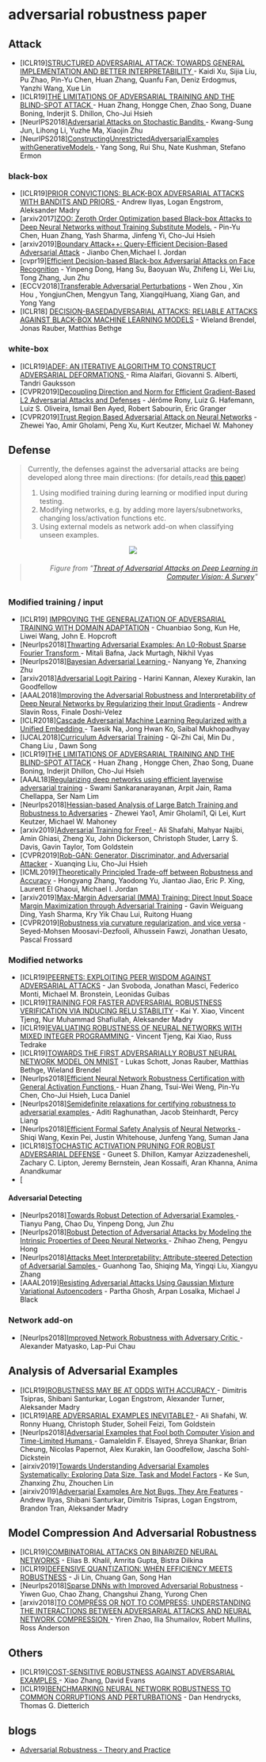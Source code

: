 # adversarial robustness paper

## Attack
- [ICLR19][STRUCTURED ADVERSARIAL ATTACK: TOWARDS GENERAL IMPLEMENTATION AND BETTER INTERPRETABILITY ](https://arxiv.org/abs/1808.01664) - Kaidi Xu, Sijia Liu, Pu Zhao, Pin-Yu Chen, Huan Zhang, Quanfu Fan, Deniz Erdogmus, Yanzhi Wang, Xue Lin
- [ICLR19][THE LIMITATIONS OF ADVERSARIAL TRAINING AND THE BLIND-SPOT ATTACK ](https://openreview.net/pdf?id=HylTBhA5tQ) - Huan Zhang, Hongge Chen, Zhao Song, Duane Boning, Inderjit S. Dhillon, Cho-Jui Hsieh
- [NeurIPS2018][Adversarial Attacks on Stochastic Bandits ](https://arxiv.org/abs/1810.12188) - Kwang-Sung Jun, Lihong Li, Yuzhe Ma, Xiaojin Zhu
- [NeurIPS2018][ConstructingUnrestrictedAdversarialExamples withGenerativeModels ](https://arxiv.org/abs/1805.07894) - Yang Song, Rui Shu, Nate Kushman, Stefano Ermon
### black-box
- [ICLR19][PRIOR CONVICTIONS: BLACK-BOX ADVERSARIAL ATTACKS WITH BANDITS AND PRIORS ](https://arxiv.org/abs/1807.07978) - Andrew Ilyas, Logan Engstrom, Aleksander Madry
- [arxiv2017][ZOO: Zeroth Order Optimization based Black-box Attacks to Deep Neural Networks without Training Substitute Models.](https://arxiv.org/pdf/1708.03999.pdf) - 	Pin-Yu Chen, Huan Zhang, Yash Sharma, Jinfeng Yi, Cho-Jui Hsieh
- [arxiv2019][Boundary Attack++: Query-Efficient Decision-Based Adversarial Attack](https://arxiv.org/pdf/1904.02144v1.pdf) - Jianbo Chen,Michael I. Jordan
- [cvpr19][Efficient Decision-based Black-box Adversarial Attacks on Face Recognition](https://arxiv.org/abs/1904.04433) - Yinpeng Dong, Hang Su, Baoyuan Wu, Zhifeng Li, Wei Liu, Tong Zhang, Jun Zhu
- [ECCV2018][Transferable Adversarial Perturbations](http://openaccess.thecvf.com/content_ECCV_2018/papers/Bruce_Hou_Transferable_Adversarial_Perturbations_ECCV_2018_paper.pdf) - Wen Zhou
, Xin Hou , YongjunChen, Mengyun Tang, XiangqiHuang, Xiang Gan, and Yong Yang
- [ICLR18] [DECISION-BASEDADVERSARIAL ATTACKS: RELIABLE ATTACKS AGAINST BLACK-BOX MACHINE LEARNING MODELS](https://arxiv.org/pdf/1712.04248v2.pdf) - Wieland Brendel, Jonas Rauber, Matthias Bethge
### white-box
- [ICLR19][ADEF: AN ITERATIVE ALGORITHM TO CONSTRUCT ADVERSARIAL DEFORMATIONS ](https://arxiv.org/abs/1804.07729) - Rima Alaifari, Giovanni S. Alberti, Tandri Gauksson
- [CVPR2019][Decoupling Direction and Norm for Efficient Gradient-Based L2 Adversarial Attacks and Defenses](https://arxiv.org/pdf/1811.09600v3.pdf) - Jérôme Rony,  Luiz G. Hafemann,  Luiz S. Oliveira, Ismail Ben Ayed, Robert Sabourin, Eric Granger
- [CVPR2019][Trust Region Based Adversarial Attack on Neural Networks](https://arxiv.org/pdf/1812.06371v1.pdf) - Zhewei Yao,  Amir Gholami,  Peng Xu, Kurt Keutzer, Michael W. Mahoney




## Defense
> Currently, the defenses against the adversarial attacks are being developed along three main directions: (for details,read [this paper](https://arxiv.org/pdf/1801.00553.pdf))
>   1) Using modified training during learning or modified input during testing. 
>   2) Modifying networks, e.g. by adding more layers/subnetworks, changing loss/activation functions etc.
>   3) Using external models as network add-on when classifying unseen examples.

<div align=center><img src="https://github.com/hfeng-xia/adversarial-robustness/blob/master/IMG/1.jpg"/></div>


> ###### <p align="right"> *Figure from "[Threat of Adversarial Attacks on Deep Learning in Computer Vision: A Survey](https://arxiv.org/pdf/1801.00553.pdf)"*</p>

### Modified training / input
- [ICLR19] [IMPROVING THE GENERALIZATION OF ADVERSARIAL TRAINING WITH DOMAIN ADAPTATION](https://arxiv.org/pdf/1810.00740v5.pdf) - Chuanbiao Song, Kun He, Liwei Wang, John E. Hopcroft
- [NeurIps2018][Thwarting Adversarial Examples: An L0-Robust Sparse Fourier Transform ](https://papers.nips.cc/paper/8211-thwarting-adversarial-examples-an-l_0-robust-sparse-fourier-transform.pdf) - Mitali Bafna, Jack Murtagh, Nikhil Vyas
- [NeurIps2018][Bayesian Adversarial Learning ](https://papers.nips.cc/paper/7921-bayesian-adversarial-learning) - Nanyang Ye, Zhanxing Zhu
- [arxiv2018][Adversarial Logit Pairing](https://arxiv.org/pdf/1803.06373v1.pdf) - Harini Kannan, Alexey Kurakin, Ian Goodfellow
- [AAAL2018][Improving the Adversarial Robustness and Interpretability of Deep Neural Networks by Regularizing their Input Gradients](https://arxiv.org/pdf/1711.09404.pdf) - Andrew Slavin Ross,  Finale Doshi-Velez
- [ICLR2018][Cascade Adversarial Machine Learning Regularized with a Unified Embedding ](https://arxiv.org/abs/1708.02582) - Taesik Na, Jong Hwan Ko, Saibal Mukhopadhyay
- [IJCAL2018][Curriculum Adversarial Training](https://web.kamihq.com/web/viewer.html?state=%7B%22ids%22%3A%5B%221qW8LCY-BXiZh0_H0riwvy8aBltjKBse7%22%5D%2C%22action%22%3A%22open%22%2C%22userId%22%3A%22104130955753285146508%22%7D&filename=undefined) - Qi-Zhi Cai, Min Du , Chang Liu , Dawn Song 
- [ICLR19][THE LIMITATIONS OF ADVERSARIAL TRAINING AND THE BLIND-SPOT ATTACK](https://arxiv.org/pdf/1901.04684v1.pdf) - Huan Zhang
, Hongge Chen, Zhao Song, Duane Boning, Inderjit Dhillon, Cho-Jui Hsieh
- [AAAL18][Regularizing deep networks using efficient layerwise adversarial training](https://arxiv.org/abs/1705.07819) - Swami Sankaranarayanan, Arpit Jain, Rama Chellappa, Ser Nam Lim
- [NeurIps2018][Hessian-based Analysis of Large Batch Training and Robustness to Adversaries](https://arxiv.org/pdf/1802.08241v4.pdf) - Zhewei Yao1, Amir Gholami1, Qi Lei, Kurt Keutzer, Michael W. Mahoney
- [arxiv2019][Adversarial Training for Free! ](https://arxiv.org/pdf/1904.12843.pdf) - Ali Shafahi, Mahyar Najibi, Amin Ghiasi, Zheng Xu, John Dickerson, Christoph Studer, Larry S. Davis, Gavin Taylor, Tom Goldstein
- [CVPR2019][Rob-GAN: Generator, Discriminator, and Adversarial Attacker](https://arxiv.org/abs/1807.10454) - Xuanqing Liu, Cho-Jui Hsieh
- [ICML2019][Theoretically Principled Trade-off between Robustness and Accuracy](https://arxiv.org/pdf/1901.08573.pdf) - Hongyang Zhang, Yaodong Yu, Jiantao Jiao, Eric P. Xing, Laurent El Ghaoui, Michael I. Jordan
- [arxiv2019][Max-Margin Adversarial (MMA) Training: Direct Input Space Margin Maximization through Adversarial Training](https://arxiv.org/abs/1812.02637) - Gavin Weiguang Ding, Yash Sharma, Kry Yik Chau Lui, Ruitong Huang
- [CVPR2019][Robustness via curvature regularization, and vice versa](https://arxiv.org/abs/1811.09716) - Seyed-Mohsen Moosavi-Dezfooli, Alhussein Fawzi, Jonathan Uesato, Pascal Frossard


### Modified networks
- [ICLR19][PEERNETS: EXPLOITING PEER WISDOM AGAINST ADVERSARIAL ATTACKS](https://arxiv.org/abs/1806.00088) - Jan Svoboda, Jonathan Masci, Federico Monti, Michael M. Bronstein, Leonidas Guibas
- [ICLR19][TRAINING FOR FASTER ADVERSARIAL ROBUSTNESS VERIFICATION VIA INDUCING RELU STABILITY](https://arxiv.org/abs/1809.03008) - Kai Y. Xiao, Vincent Tjeng, Nur Muhammad Shafiullah, Aleksander Madry
- [ICLR19][EVALUATING ROBUSTNESS OF NEURAL NETWORKS WITH MIXED INTEGER PROGRAMMING ](https://arxiv.org/abs/1711.07356) - Vincent Tjeng, Kai Xiao, Russ Tedrake
- [ICLR19][TOWARDS THE FIRST ADVERSARIALLY ROBUST NEURAL NETWORK MODEL ON MNIST](https://arxiv.org/abs/1805.09190) - Lukas Schott, Jonas Rauber, Matthias Bethge, Wieland Brendel
- [NeurIps2018][Efficient Neural Network Robustness Certification with General Activation Functions ](https://arxiv.org/abs/1811.00866?utm_source=feedburner&utm_medium=feed&utm_campaign=Feed%253A+arxiv%252FQSXk+%2528ExcitingAds%2521+cs+updates+on+arXiv.org%2529) - Huan Zhang, Tsui-Wei Weng, Pin-Yu Chen, Cho-Jui Hsieh, Luca Daniel
- [NeurIps2018][Semidefinite relaxations for certifying robustness to adversarial examples ](https://arxiv.org/abs/1811.01057) - Aditi Raghunathan, Jacob Steinhardt, Percy Liang
- [NeurIps2018][Efficient Formal Safety Analysis of Neural Networks ](https://arxiv.org/abs/1809.08098) - Shiqi Wang, Kexin Pei, Justin Whitehouse, Junfeng Yang, Suman Jana
- [ICLR18][STOCHASTIC ACTIVATION PRUNING FOR ROBUST ADVERSARIAL DEFENSE](https://arxiv.org/pdf/1803.01442.pdf) - Guneet S. Dhillon, Kamyar Azizzadenesheli, Zachary C. Lipton, Jeremy Bernstein, Jean Kossaifi, Aran Khanna, Anima Anandkumar
- [


#### Adversarial Detecting

- [NeurIps2018][Towards Robust Detection of Adversarial Examples ](https://arxiv.org/abs/1706.00633) - Tianyu Pang, Chao Du, Yinpeng Dong, Jun Zhu
- [NeurIps2018][Robust Detection of Adversarial Attacks by Modeling the Intrinsic Properties of Deep Neural Networks ](https://papers.nips.cc/paper/8016-robust-detection-of-adversarial-attacks-by-modeling-the-intrinsic-properties-of-deep-neural-networks.pdf) - Zhihao Zheng, Pengyu Hong
- [NeurIps2018][Attacks Meet Interpretability: Attribute-steered Detection of Adversarial Samples ](https://arxiv.org/abs/1810.11580) - Guanhong Tao, Shiqing Ma, Yingqi Liu, Xiangyu Zhang
- [AAAL2019][Resisting Adversarial Attacks Using Gaussian Mixture Variational Autoencoders](https://arxiv.org/pdf/1806.00081v2.pdf) - Partha Ghosh, Arpan Losalka, Michael J Black



### Network add-on
- [NeurIps2018][Improved Network Robustness with Adversary Critic ](https://arxiv.org/abs/1810.12576) - Alexander Matyasko, Lap-Pui Chau

## Analysis of Adversarial Examples
- [ICLR19][ROBUSTNESS MAY BE AT ODDS WITH ACCURACY ](https://arxiv.org/abs/1805.12152) - Dimitris Tsipras, Shibani Santurkar, Logan Engstrom, Alexander Turner, Aleksander Madry
- [ICLR19][ARE ADVERSARIAL EXAMPLES INEVITABLE? ](https://arxiv.org/abs/1809.02104) - Ali Shafahi, W. Ronny Huang, Christoph Studer, Soheil Feizi, Tom Goldstein
- [NeurIps2018][Adversarial Examples that Fool both Computer Vision and Time-Limited Humans ](https://arxiv.org/abs/1802.08195) - Gamaleldin F. Elsayed, Shreya Shankar, Brian Cheung, Nicolas Papernot, Alex Kurakin, Ian Goodfellow, Jascha Sohl-Dickstein
- [airxiv2019][Towards Understanding Adversarial Examples Systematically: Exploring Data Size, Task and Model Factors](https://arxiv.org/abs/1902.11019) - Ke Sun, Zhanxing Zhu, Zhouchen Lin
- [airxiv2019][Adversarial Examples Are Not Bugs, They Are Features](https://arxiv.org/pdf/1905.02175.pdf) - Andrew Ilyas, Shibani Santurkar, Dimitris Tsipras, Logan Engstrom, Brandon Tran, Aleksander Madry

## Model Compression And Adversarial Robustness
- [ICLR19][COMBINATORIAL ATTACKS ON BINARIZED NEURAL NETWORKS](https://arxiv.org/abs/1810.03538) - Elias B. Khalil, Amrita Gupta, Bistra Dilkina
- [ICLR19][DEFENSIVE QUANTIZATION: WHEN EFFICIENCY MEETS ROBUSTNESS](https://openreview.net/pdf?id=ryetZ20ctX) - Ji Lin, Chuang Gan, Song Han
- [NeurIps2018][Sparse DNNs with Improved Adversarial Robustness](https://arxiv.org/abs/1810.09619) - Yiwen Guo, Chao Zhang, Changshui Zhang, Yurong Chen
- [arxiv2018][TO COMPRESS OR NOT TO COMPRESS: UNDERSTANDING THE INTERACTIONS BETWEEN ADVERSARIAL ATTACKS AND NEURAL NETWORK COMPRESSION ](https://arxiv.org/pdf/1810.00208v1.pdf) - Yiren Zhao, Ilia Shumailov, Robert Mullins, Ross Anderson

## Others
- [ICLR19][COST-SENSITIVE ROBUSTNESS AGAINST ADVERSARIAL EXAMPLES ](https://arxiv.org/abs/1810.09225) - Xiao Zhang, David Evans
- [ICLR19][BENCHMARKING NEURAL NETWORK ROBUSTNESS TO COMMON CORRUPTIONS AND PERTURBATIONS](https://arxiv.org/abs/1807.01697) - Dan Hendrycks, Thomas G. Dietterich

## blogs
- [Adversarial Robustness - Theory and Practice](https://adversarial-ml-tutorial.org/)
